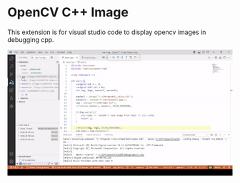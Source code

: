   # OpenCV C++ Image

This extension is for visual studio code to display opencv images in debugging cpp.

![extension gif](https://github.com/Mohamed5341/opencv-image/blob/main/assets/extension.gif?raw=true)
